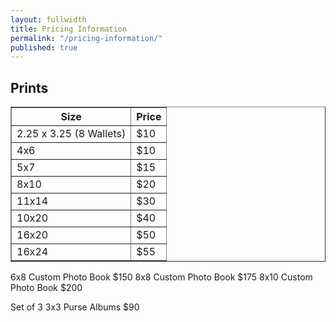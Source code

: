 ```yaml
---
layout: fullwidth
title: Pricing Information
permalink: "/pricing-information/"
published: true
---
```


## Prints

  <table border="1">
   <tr>
    <th>Size</th>
    <th>Price</th>
   </tr>
   <tr>
    <td>2.25 x 3.25 (8 Wallets)</td>
    <td>$10</td>
   </tr>
   <tr>
    <td>4x6</td>
    <td>$10</td>
   </tr>
   <tr>
    <td>5x7</td>
    <td>$15</td>
    </tr>
   <tr>
    <td>8x10</td>
    <td>$20</td>
    </tr>
   <tr>
    <td>11x14</td>
    <td>$30</td>
    </tr>
   <tr>
   <td>10x20</td>
    <td>$40</td>
    </tr>
   <tr>
   <td>16x20</td>
    <td>$50</td>
    </tr>
   <tr>
   <td>16x24</td>
    <td>$55</td>
    </tr>
   <tr>
  </table>
 
 
6x8 Custom Photo Book $150
8x8 Custom Photo Book $175
8x10 Custom Photo Book $200

Set of 3 3x3 Purse Albums $90